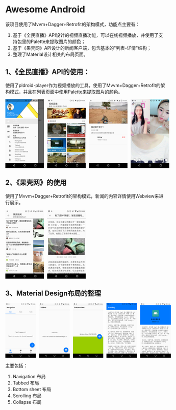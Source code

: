 # Awesome Android

该项目使用了Mvvm+Dagger+Retrofit的架构模式，功能点主要有：

1. 基于《全民直播》API设计的视频直播功能，可以在线视频播放，并使用了支持包里的Palette来提取图片的颜色；
2. 基于《果壳网》API设计的新闻客户端，包含基本的"列表-详情"结构；
3. 整理了Material设计相关的布局页面。

## 1、《全民直播》API的使用：

使用了pldroid-player作为视频播放的工具，使用了Mvvm+Dagger+Retrofit的架构模式，并且在列表页面中使用Palette来提取图片的颜色。

<div style="display:flex;" >
<img  src="images/1_0.png" width="24%" >
<img style="margin-left:10px;" src="images/1_1.png" width="24%" >
<img style="margin-left:10px;" src="images/1_2.png" width="24%" >
<img style="margin-left:10px;" src="images/1_3.png" width="24%" >
</div>

## 2、《果壳网》的使用

使用了Mvvm+Dagger+Retrofit的架构模式，新闻的内容详情使用Webview来进行展示。

<div style="display:flex;" >
<img  src="images/2_1.png" width="24%" >
<img style="margin-left:10px;" src="images/2_2.png" width="24%" >
</div>

## 3、Material Design布局的整理

<div style="display:flex;" >
<img  src="images/3_1.png" width="19%" >
<img style="margin-left:10px;" src="images/3_2.png" width="19%" >
<img style="margin-left:10px;" src="images/3_3.png" width="19%" >
<img style="margin-left:10px;" src="images/3_4.png" width="19%" >
<img style="margin-left:10px;" src="images/3_5.png" width="19%" >
</div>

主要包括：

1. Navigation 布局
2. Tabbed 布局
3. Bottom sheet 布局
4. Scrolling 布局
5. Collapse 布局

